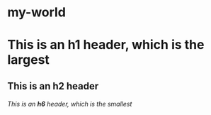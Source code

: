 # my-world
# This is an **h1** header, which is the largest
## This is an **h2** header
###### This is an **h6** header, which is the smallest
